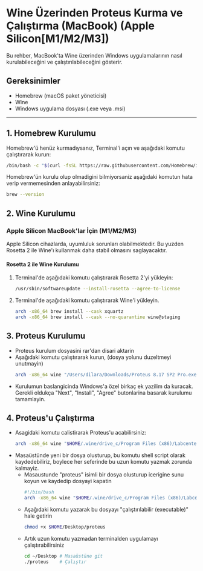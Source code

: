 # Wine Üzerinden Proteus Kurma ve Çalıştırma (MacBook) (Apple Silicon[M1/M2/M3])

Bu rehber, MacBook'ta Wine üzerinden Windows uygulamalarının nasıl kurulabileceğini ve çalıştırılabileceğini gösterir.

## Gereksinimler
- Homebrew (macOS paket yöneticisi)
- Wine
- Windows uygulama dosyası (.exe veya .msi) 

---

## 1. Homebrew Kurulumu
Homebrew'ü henüz kurmadıysanız, Terminal'i açın ve aşağıdaki komutu çalıştırarak kurun:

```bash
/bin/bash -c "$(curl -fsSL https://raw.githubusercontent.com/Homebrew/install/HEAD/install.sh)"
```

Homebrew'ün kurulu olup olmadigini bilmiyorsaniz aşağıdaki komutun hata verip vermemesinden anlayabilirsiniz:

```bash
brew --version
```

## 2. Wine Kurulumu

### Apple Silicon MacBook'lar İçin (M1/M2/M3)
Apple Silicon cihazlarda, uyumluluk sorunları olabilmektedir. Bu yuzden Rosetta 2 ile Wine'ı kullanmak daha stabil olmasını saglayacaktır.

#### Rosetta 2 ile Wine Kurulumu

1. Terminal'de aşağıdaki komutu çalıştırarak Rosetta 2'yi yükleyin:

   ```bash
   /usr/sbin/softwareupdate --install-rosetta --agree-to-license
   ```
2. Terminal'de aşağıdaki komutu çalıştırarak Wine'i yükleyin.

   ```bash
   arch -x86_64 brew install --cask xquartz
   arch -x86_64 brew install --cask --no-quarantine wine@staging
   ```

## 3. Proteus Kurulumu
   - Proteus kurulum dosyasini rar'dan disari aktarin
   - Aşağıdaki komutu çalıştırarak kurun, (dosya yolunu duzeltmeyi unutmayin)
     ```bash
     arch -x86_64 wine "/Users/dilara/Downloads/Proteus 8.17 SP2 Pro.exe"
     ```
   - Kurulumun baslangicinda Windows'a özel birkaç ek yazilim da kuracak. Gerekli oldukça "Next", "Install", "Agree" butonlarina basarak kurulumu tamamlayin.

## 4. Proteus'u Çalıştırma
- Asagidaki komutu calistirarak Proteus'u acabilirsiniz:
  ```bash
  arch -x86_64 wine "$HOME/.wine/drive_c/Program Files (x86)/Labcenter Electronics/Proteus 8 Professional/BIN/PDS.EXE"
  ```
- Masaüstünde yeni bir dosya olusturup, bu komutu shell script olarak kaydedebiliriz, boylece her seferinde bu uzun komutu yazmak zorunda kalmayiz.
  - Masaustunde "proteus" isimli bir dosya olusturup icerigine sunu koyun ve kaydedip dosyayi kapatin
    ```bash
    #!/bin/bash
    arch -x86_64 wine "$HOME/.wine/drive_c/Program Files (x86)/Labcenter Electronics/Proteus 8 Professional/BIN/PDS.EXE"
    ```
  - Aşağıdaki komutu yazarak bu dosyayı "çalıştırılabilir (executable)" hale getirin
    ```bash
    chmod +x $HOME/Desktop/proteus
    ```
  - Artık uzun komutu yazmadan terminalden uygulamayı çalıştırabilirsiniz
    ```bash
    cd ~/Desktop # Masaüstüne git
    ./proteus    # Çalıştır
    ```

